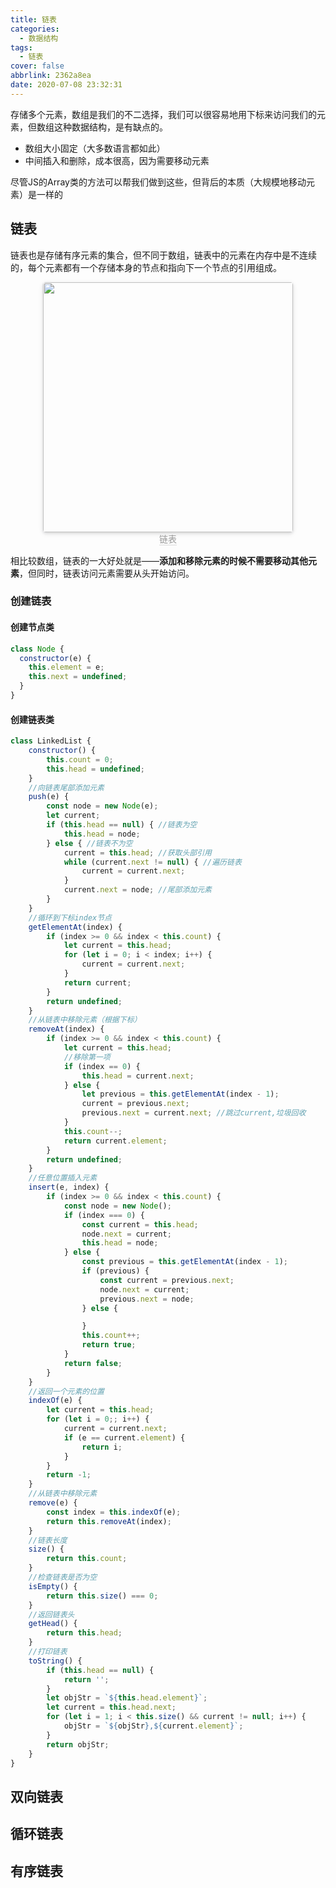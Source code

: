 ```yaml
---
title: 链表
categories:
  - 数据结构
tags:
  - 链表
cover: false
abbrlink: 2362a8ea
date: 2020-07-08 23:32:31
---
```

存储多个元素，数组是我们的不二选择，我们可以很容易地用下标来访问我们的元素，但数组这种数据结构，是有缺点的。
- 数组大小固定（大多数语言都如此）
- 中间插入和删除，成本很高，因为需要移动元素

尽管JS的Array类的方法可以帮我们做到这些，但背后的本质（大规模地移动元素）是一样的
## 链表
链表也是存储有序元素的集合，但不同于数组，链表中的元素在内存中是不连续的，每个元素都有一个存储本身的节点和指向下一个节点的引用组成。
<center>
    <img style="border-radius: 0.3125em;
    box-shadow: 0 2px 4px 0 rgba(34,36,38,.12),0 2px 10px 0 rgba(34,36,38,.08);display:inline;margin:0" 
    src="https://cdn.jsdelivr.net/gh/DSzhongweizi/Resources/article/20200708235027.png" width=400 />
    <br>
    <div style="color:orange; border-bottom: 1px solid #d9d9d9;
    display: inline-block;
    color: #999;">链表</div>
</center>

相比较数组，链表的一大好处就是——**添加和移除元素的时候不需要移动其他元素**，但同时，链表访问元素需要从头开始访问。
### 创建链表
#### 创建节点类
```js
class Node {
  constructor(e) {
    this.element = e;
    this.next = undefined;
  }
}
```
#### 创建链表类
```js
class LinkedList {
    constructor() {
        this.count = 0;
        this.head = undefined;
    }
    //向链表尾部添加元素
    push(e) {
        const node = new Node(e);
        let current;
        if (this.head == null) { //链表为空
            this.head = node;
        } else { //链表不为空
            current = this.head; //获取头部引用
            while (current.next != null) { //遍历链表
                current = current.next;
            }
            current.next = node; //尾部添加元素
        }
    }
    //循环到下标index节点
    getElementAt(index) {
        if (index >= 0 && index < this.count) {
            let current = this.head;
            for (let i = 0; i < index; i++) {
                current = current.next;
            }
            return current;
        }
        return undefined;
    }
    //从链表中移除元素（根据下标）
    removeAt(index) {
        if (index >= 0 && index < this.count) {
            let current = this.head;
            //移除第一项
            if (index == 0) {
                this.head = current.next;
            } else {
                let previous = this.getElementAt(index - 1);
                current = previous.next;
                previous.next = current.next; //跳过current,垃圾回收
            }
            this.count--;
            return current.element;
        }
        return undefined;
    }
    //任意位置插入元素
    insert(e, index) {
        if (index >= 0 && index < this.count) {
            const node = new Node();
            if (index === 0) {
                const current = this.head;
                node.next = current;
                this.head = node;
            } else {
                const previous = this.getElementAt(index - 1);
                if (previous) {
                    const current = previous.next;
                    node.next = current;
                    previous.next = node;
                } else {

                }
                this.count++;
                return true;
            }
            return false;
        }
    }
    //返回一个元素的位置
    indexOf(e) {
        let current = this.head;
        for (let i = 0;; i++) {
            current = current.next;
            if (e == current.element) {
                return i;
            }
        }
        return -1;
    }
    //从链表中移除元素
    remove(e) {
        const index = this.indexOf(e);
        return this.removeAt(index);
    }
    //链表长度
    size() {
        return this.count;
    }
    //检查链表是否为空
    isEmpty() {
        return this.size() === 0;
    }
    //返回链表头
    getHead() {
        return this.head;
    }
    //打印链表
    toString() {
        if (this.head == null) {
            return '';
        }
        let objStr = `${this.head.element}`;
        let current = this.head.next;
        for (let i = 1; i < this.size() && current != null; i++) {
            objStr = `${objStr},${current.element}`;
        }
        return objStr;
    }
}
```
## 双向链表
## 循环链表
## 有序链表